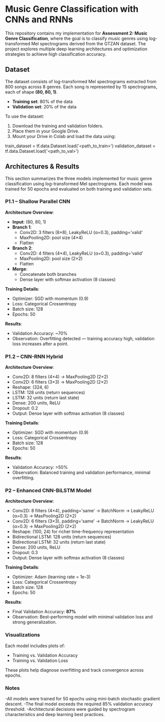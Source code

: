 # Music Genre Classification with CNNs and RNNs

This repository contains my implementation for **Assessment 2: Music Genre Classification**, where the goal is to classify music genres using log-transformed Mel spectrograms derived from the GTZAN dataset. The project explores multiple deep learning architectures and optimization strategies to achieve high classification accuracy.


## Dataset

The dataset consists of log-transformed Mel spectrograms extracted from 800 songs across 8 genres. Each song is represented by 15 spectrograms, each of shape **(80, 80, 1)**.

- **Training set**: 80% of the data  
- **Validation set**: 20% of the data  

To use the dataset:
1. Download the training and validation folders.
2. Place them in your Google Drive.
3. Mount your Drive in Colab and load the data using:

train_dataset = tf.data.Dataset.load('<path_to_train>')
validation_dataset = tf.data.Dataset.load('<path_to_val>')

## Architectures & Results

This section summarizes the three models implemented for music genre classification using log-transformed Mel spectrograms. Each model was trained for 50 epochs and evaluated on both training and validation sets.


### P1.1 – Shallow Parallel CNN

**Architecture Overview**:
- **Input**: (80, 80, 1)
- **Branch 1**:
  - Conv2D: 3 filters (8×8), LeakyReLU (α=0.3), padding='valid'
  - MaxPooling2D: pool size (4×4)
  - Flatten
- **Branch 2**:
  - Conv2D: 4 filters (4×4), LeakyReLU (α=0.3), padding='valid'
  - MaxPooling2D: pool size (2×2)
  - Flatten
- **Merge**:
  - Concatenate both branches
  - Dense layer with softmax activation (8 classes)

**Training Details**:
- Optimizer: SGD with momentum (0.9)
- Loss: Categorical Crossentropy
- Batch size: 128
- Epochs: 50

**Results**:
- Validation Accuracy: ~70%
- Observation: Overfitting detected — training accuracy high, validation loss increases after a point.


### P1.2 – CNN-RNN Hybrid

**Architecture Overview**:
- Conv2D: 8 filters (4×4) → MaxPooling2D (2×2)
- Conv2D: 6 filters (3×3) → MaxPooling2D (2×2)
- Reshape: (324, 6)
- LSTM: 128 units (return sequences)
- LSTM: 32 units (return last state)
- Dense: 200 units, ReLU
- Dropout: 0.2
- Output: Dense layer with softmax activation (8 classes)

**Training Details**:
- Optimizer: SGD with momentum (0.9)
- Loss: Categorical Crossentropy
- Batch size: 128
- Epochs: 50

**Results**:
- Validation Accuracy: >50%
- Observation: Balanced training and validation performance, minimal overfitting.


### P2 – Enhanced CNN-BiLSTM Model

**Architecture Overview**:
- Conv2D: 8 filters (4×4), padding='same' → BatchNorm → LeakyReLU (α=0.3) → MaxPooling2D (2×2)
- Conv2D: 6 filters (3×3), padding='same' → BatchNorm → LeakyReLU (α=0.3) → MaxPooling2D (2×2)
- Reshape: (100, 24) for richer time-frequency representation
- Bidirectional LSTM: 128 units (return sequences)
- Bidirectional LSTM: 32 units (return last state)
- Dense: 200 units, ReLU
- Dropout: 0.3
- Output: Dense layer with softmax activation (8 classes)

**Training Details**:
- Optimizer: Adam (learning rate = 1e-3)
- Loss: Categorical Crossentropy
- Batch size: 128
- Epochs: 50

**Results**:
- Final Validation Accuracy: **87%**
- Observation: Best-performing model with minimal validation loss and strong generalization.


### Visualizations

Each model includes plots of:
- Training vs. Validation Accuracy
- Training vs. Validation Loss

These plots help diagnose overfitting and track convergence across epochs.

### Notes
-All models were trained for 50 epochs using mini-batch stochastic gradient descent.
-The final model exceeds the required 85% validation accuracy threshold.
-Architectural decisions were guided by spectrogram characteristics and deep learning best practices.
